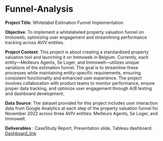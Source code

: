 # Funnel-Analysis
**Project Title**: Whitelabel Estimation Funnel Implementation

**Objective**: To implement a whitelabeled property valuation funnel on Immoweb, optimizing user engagement and streamlining performance tracking across AVIV entities.

**Project Context**: This project is about creating a standardized property valuation tool and launching it on Immoweb in Belgium. Currently, each entity—Meilleurs Agents, Se Loger, and Immowelt—utilizes unique variations of the estimation funnel. The goal is to streamline these processes while maintaining entity-specific requirements, ensuring consistent functionality and enhanced user experience. The project involves collaboration with product teams to monitor performance, ensure proper data tracking, and optimize user engagement through A/B testing and dashboard development.

**Data Source**: The dataset provided for this project includes user interaction data from Google Analytics at each step of the property valuation funnel for November 2022 across three AVIV entities: Meilleurs Agents, Se Loger, and Immowelt.

**Deliverables** : CaseStudy Report, Presentation slide, Tableau dashboard.
[Dashboard_link](https://public.tableau.com/app/profile/dibyani.sahu7767/viz/Funnel_Analysis_17351489781640/Story1)
